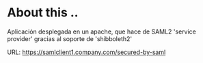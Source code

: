 # About this ..
Aplicación desplegada en un apache, que hace de SAML2 'service provider' gracias al soporte de 'shibboleth2'

URL: https://samlclient1.company.com/secured-by-saml

